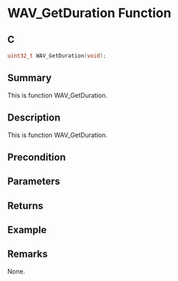 # WAV_GetDuration Function

## C

```c
uint32_t WAV_GetDuration(void);
```

## Summary
This is function WAV_GetDuration.

## Description
This is function WAV_GetDuration.

## Precondition

## Parameters

## Returns

## Example

## Remarks
None.